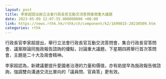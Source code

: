 ```yaml
---
layout: post
title: 李家超提出辦立法會行政長官互動交流答問會商重大議題
date: 2023-05-09 12:07:55.000000000 +08:00
link: https://news.rthk.hk/rthk/ch/component/k2/1699815-20230509.htm
categories: rthk
---
```


行政長官李家超提出，舉行立法會行政長官互動交流答問會，集合行政長官答問會、議案辯論同施政報告諮詢的優點，討論重大議題，下星期四將舉行首次答問會，主題是二十大及兩會精神。

李家超認為，新建議要提升愛國者治港的力量和價值，亦有助提早為施政報告做諮詢，強調雙向溝通交流比單向的「議員問、官員答」更有效。
